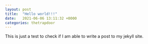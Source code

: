 ```yaml
---
layout: post
title:  "Hello world!!!"
date:   2021-06-06 13:11:32 +0000
categories: thetrapdoor
---
```

This is just a test to check if I am able to write a post to my jekyll site.
